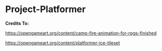 # Project-Platformer

<b> Credits To:</b>


https://opengameart.org/content/camp-fire-animation-for-rpgs-finished


https://opengameart.org/content/platformer-ice-tileset
